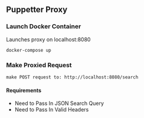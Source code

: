 ## Puppetter Proxy

### Launch Docker Container

Launches proxy on localhost:8080

```
docker-compose up
```

### Make Proxied Request
```
make POST request to: http://localhost:8080/search
```

#### Requirements
* Need to Pass In JSON Search Query
* Need to Pass In Valid Headers
